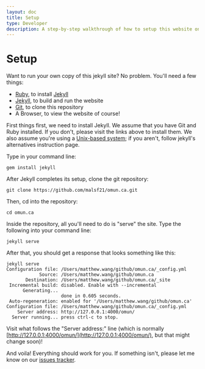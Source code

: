 ```yaml
---
layout: doc
title: Setup
type: Developer
description: A step-by-step walkthrough of how to setup this website on a local development machine.
---
```

# Setup

Want to run your own copy of this jekyll site? No problem. You'll need a few things:

* [Ruby](https://www.ruby-lang.org/en/), to install [Jekyll](https://jekyllrb.com)
* [Jekyll](https://jekyllrb.com), to build and run the website
* [Git](https://git-scm.com/), to clone this repository
* A Browser, to view the website of course!

First things first, we need to install Jekyll. We assume that you have Git and Ruby installed. If you don't, please visit the links above to install them. We also assume you're using a [Unix-based system](https://en.wikipedia.org/wiki/Unix); if you aren't, follow jekyll's alternatives instruction page.

Type in your command line:
```
gem install jekyll
```

After Jekyll completes its setup, clone the git repository:
```
git clone https://github.com/malsf21/omun.ca.git
```

Then, cd into the repository:
```
cd omun.ca
```

Inside the repository, all you'll need to do is "serve" the site. Type the following into your command line:
```
jekyll serve
```

After that, you should get a response that looks something like this:

```
jekyll serve
Configuration file: /Users/matthew.wang/github/omun.ca/_config.yml
            Source: /Users/matthew.wang/github/omun.ca
       Destination: /Users/matthew.wang/github/omun.ca/_site
 Incremental build: disabled. Enable with --incremental
      Generating...
                    done in 0.605 seconds.
 Auto-regeneration: enabled for '/Users/matthew.wang/github/omun.ca'
Configuration file: /Users/matthew.wang/github/omun.ca/_config.yml
    Server address: http://127.0.0.1:4000/omun/
  Server running... press ctrl-c to stop.

```

Visit what follows the "Server address:" line (which is normally [http://127.0.0.1:4000/omun/](http://127.0.0.1:4000/omun/), but that might change soon)!

And voila! Everything should work for you. If something isn't, please let me know on our [issues tracker](https://github.com/malsf21/omun.ca/issues).
